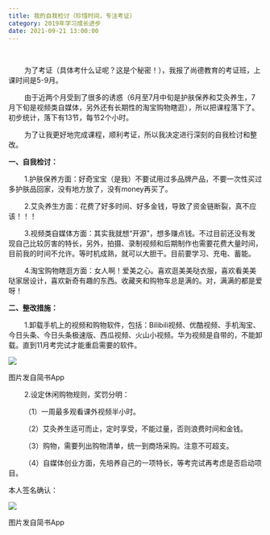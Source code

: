 ```yaml
---
title: 我的自我检讨（珍惜时间，专注考证）
category: 2019年学习成长进步
date: 2021-09-21 13:00:00
---
```


       

        为了考证（具体考什么证呢？这是个秘密！），我报了尚德教育的考证班，上课时间是5-9月。  

        由于近两个月受到了很多的诱惑（6月至7月中旬是护肤保养和艾灸养生，7月下旬是视频类自媒体，另外还有长期性的淘宝购物瞎逛），所以把课程落下了。初步统计，落下有13节，每节2个小时。  

        为了让我更好地完成课程，顺利考证，所以我决定进行深刻的自我检讨和整改。

**一、自我检讨：**  

        1.护肤保养方面：好奇宝宝（是我）不要试用过多品牌产品，不要一次性买过多护肤品回家，没有地方放了，没有money再买了。  

        2.艾灸养生方面：花费了好多时间、好多金钱，导致了资金链断裂，真不应该！！！  

        3.视频类自媒体方面：其实我就想“开源”，想多赚点钱。不过目前还没有发现自己比较厉害的特长，另外，拍摄、录制视频和后期制作也需要花费大量时间，目前我的时间不允许。等时机成熟，就可以大胆干。目前要学习、充电、蓄能。  

        4.淘宝购物瞎逛方面：女人啊！爱美之心。喜欢逛美美哒衣服，喜欢看美美哒家居设计，喜欢新奇有趣的东西。收藏夹和购物车总是满的。对，满满的都是爱呀！  

  

**二、整改措施：**

        1.卸载手机上的视频和购物软件，包括：Bilibili视频、优酷视频、手机淘宝、今日头条、今日头条极速版、西瓜视频、火山小视频。华为视频是自带的，不能卸载。直到11月考完试才能重启需要的软件。

![](http://upload-images.jianshu.io/upload_images/3910675-6fa24affac4f83b6.jpg?imageMogr2/auto-orient/strip%7CimageView2/2/w/1080/q/50)  

图片发自简书App

        2.设定休闲购物规则，奖罚分明：  

        （1）一周最多观看课外视频半小时。

        （2）艾灸养生适可而止，定时享受，不能过量，否则浪费时间和金钱。

        （3）购物，需要列出购物清单，统一到商场采购。注意不可超支。  

        （4）自媒体创业方面，先培养自己的一项特长，等考完试再考虑是否启动项目。  

  

本人签名确认：

  

![](http://upload-images.jianshu.io/upload_images/3910675-3e5710f0bfbd9914.jpg?imageMogr2/auto-orient/strip%7CimageView2/2/w/1080/q/50)  

图片发自简书App